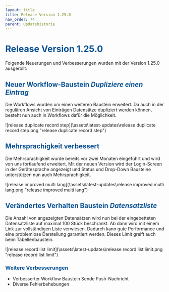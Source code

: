 ```yaml
---
layout: title
title: Release Version 1.25.0
nav_order: 74
parent: Updatehistorie
---
```


# <span style="color:#0b5394">**Release Version 1.25.0**</span>

Folgende Neuerungen und Verbesserungen wurden mit der Version 1.25.0 ausgerollt:

## <span style="color:#0b5394">**Neuer Workflow-Baustein _Dupliziere einen Eintrag_**</span>

Die Workflows wurden um einen weiteren Baustein erweitert. Da auch in der regulären Ansicht von Einträgen Datensätze dupliziert werden können, besteht nun auch in Workflows dafür die Möglichkeit.

![release duplicate record step](\assets\latest-updates\release duplicate record step.png "release duplicate record step")

## <span style="color:#0b5394">**Mehrsprachigkeit verbessert**</span>

Die Mehrsprachigkeit wurde bereits vor zwei Monaten eingeführt und wird von uns fortlaufend erweitert. Mit der neuen Version wird der Login-Screen in der Gerätesprache angezeigt und Status und Drop-Down Bausteine unterstützen nun auch Mehrsprachigkeit.

![release improved multi lang](\assets\latest-updates\release improved multi lang.png "release improved multi lang")

## <span style="color:#0b5394">**Verändertes Verhalten Baustein _Datensatzliste_**</span>

Die Anzahl von angezeigten Datensätzen wird nun bei der eingebetteten Datensatzliste auf maximal 100 Stück beschränkt. Ab dann wird mit einem Link zur vollständigen Liste verwiesen. Dadurch kann gute Performance und eine problemlose Darstellung garantiert werden. Dieses Limit greift auch beim Tabellenbaustein.

![release record list limit](\assets\latest-updates\release record list limit.png "release record list limit")

### <span style="color:#0b5394">**Weitere Verbesserungen**</span>

-   Verbesserter Workflow Baustein Sende Push-Nachricht
-   Diverse Fehlerbehebungen
